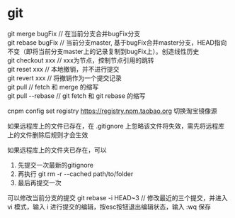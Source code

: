 # git

git merge bugFix    // 在当前分支合并bugFix分支  
git rebase bugFix   // 当前分支master, 基于bugFix合并master分支，HEAD指向不变（即将当前分支master上的记录复制到bugFix上）。创造线性历史  
git checkout xxx    // xxx为节点，控制节点引用的跳转  
git reset xxx       // 本地撤销，并不进行提交  
git revert xxx      // 将撤销作为一个提交记录  
git pull            // fetch 和 merge 的缩写  
git pull --rebase   // git fetch 和 git rebase 的缩写  

cnpm config set registry https://registry.npm.taobao.org 切换淘宝镜像源

如果远程库上的文件已存在，在 .gitignore 上忽略该文件将失效，需先将远程库上的文件删除后规则才会生效

如果远程库上的文件夹已存在，可以
1. 先提交一次最新的gitignore 
2. 再执行 git rm -r --cached path/to/folder
3. 最后再提交一次


可以修改当前分支的提交
git rebase -i HEAD~3   // 修改最近的三个提交，并进入vi 模式，输入 i 进行提交的编辑，按esc按钮退出编辑状态，输入 :wq 保存

